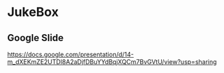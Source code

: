# JukeBox
## Google Slide

https://docs.google.com/presentation/d/14-m_dXEKmZE2UTDl8A2aDjfDBuYYdBqjXQCm7BvGVtU/view?usp=sharing
